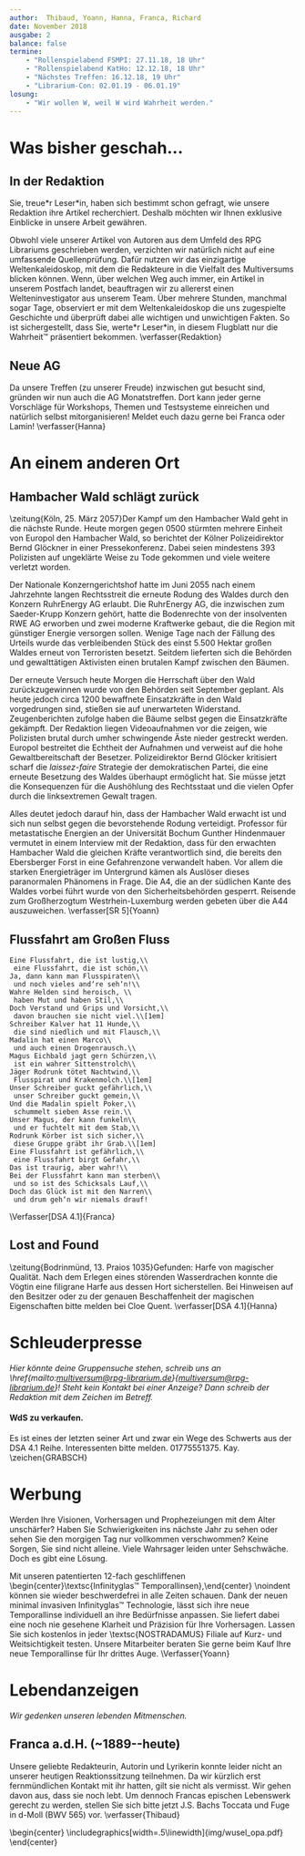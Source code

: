 ```yaml
---
author:  Thibaud, Yoann, Hanna, Franca, Richard
date: November 2018
ausgabe: 2
balance: false
termine:
    - "Rollenspielabend FSMPI: 27.11.18, 18 Uhr"
    - "Rollenspielabend KatHo: 12.12.18, 18 Uhr"
    - "Nächstes Treffen: 16.12.18, 19 Uhr"
    - "Librarium-Con: 02.01.19 - 06.01.19"
losung:
    - "Wir wollen W, weil W wird Wahrheit werden."
---
```


# Was bisher geschah...

## In der Redaktion
Sie, treue\*r Leser\*in, haben sich bestimmt schon gefragt, wie unsere Redaktion ihre Artikel recherchiert. Deshalb möchten wir Ihnen exklusive Einblicke in unsere Arbeit gewähren.

Obwohl viele unserer Artikel von Autoren aus dem Umfeld des RPG Librariums geschrieben werden, verzichten wir natürlich nicht auf eine umfassende Quellenprüfung. Dafür nutzen wir das einzigartige Weltenkaleidoskop, mit dem die Redakteure in die Vielfalt des Multiversums blicken können. Wenn, über welchen Weg auch immer, ein Artikel in unserem Postfach landet, beauftragen wir zu allererst einen Welteninvestigator aus unserem Team. Über mehrere Stunden, manchmal sogar Tage, observiert er mit dem Weltenkaleidoskop die uns zugespielte Geschichte und überprüft dabei alle wichtigen und unwichtigen Fakten. So ist sichergestellt, dass Sie, werte\*r Leser\*in, in diesem Flugblatt nur die Wahrheit™ präsentiert bekommen.
\verfasser{Redaktion}

## Neue AG
Da unsere Treffen (zu unserer Freude) inzwischen gut besucht sind, gründen wir nun auch die AG Monatstreffen. Dort kann jeder gerne Vorschläge für Workshops, Themen und Testsysteme einreichen und natürlich selbst mitorganisieren! Meldet euch dazu gerne bei Franca oder Lamin!
\verfasser{Hanna}

# An einem anderen Ort

## Hambacher Wald schlägt zurück
\zeitung{Köln, 25. März 2057}Der Kampf um den Hambacher Wald geht in die nächste Runde. Heute morgen gegen 0500 stürmten mehrere Einheit von Europol den Hambacher Wald, so berichtet der Kölner Polizeidirektor Bernd Glöckner in einer Pressekonferenz. Dabei seien mindestens 393 Polizisten auf ungeklärte Weise zu Tode gekommen und viele weitere verletzt worden.

Der Nationale Konzerngerichtshof hatte im Juni 2055 nach einem Jahrzehnte langen Rechtsstreit die erneute Rodung des Waldes durch den Konzern RuhrEnergy AG erlaubt. Die RuhrEnergy AG, die inzwischen zum Saeder-Krupp Konzern gehört, hatte die Bodenrechte von der insolventen RWE AG erworben und zwei moderne Kraftwerke gebaut, die die Region mit günstiger Energie versorgen sollen. Wenige Tage nach der Fällung des Urteils wurde das verbleibenden Stück des einst 5.500 Hektar großen Waldes erneut von Terroristen besetzt. Seitdem lieferten sich die Behörden und gewalttätigen Aktivisten einen brutalen Kampf zwischen den Bäumen.

Der erneute Versuch heute Morgen die Herrschaft über den Wald zurückzugewinnen wurde von den Behörden seit September geplant. Als heute jedoch circa 1200 bewaffnete Einsatzkräfte in den Wald vorgedrungen sind, stießen sie auf unerwarteten Widerstand. Zeugenberichten zufolge haben die Bäume selbst gegen die Einsatzkräfte gekämpft. Der Redaktion liegen Videoaufnahmen vor die zeigen, wie Polizisten brutal durch umher schwingende Äste nieder gestreckt werden.
Europol bestreitet die Echtheit der Aufnahmen und verweist auf die hohe Gewaltbereitschaft der Besetzer. Polizeidirektor Bernd Glöcker kritisiert scharf die *laissez-faire* Strategie der demokratischen Partei, die eine erneute Besetzung des Waldes überhaupt ermöglicht hat. Sie müsse jetzt die Konsequenzen für die Aushöhlung des Rechtsstaat und die vielen Opfer durch die linksextremen Gewalt tragen.

Alles deutet jedoch darauf hin, dass der Hambacher Wald erwacht ist und sich nun selbst gegen die bevorstehende Rodung verteidigt. Professor für metastatische Energien an der Universität Bochum Gunther Hindenmauer vermutet in einem Interview mit der Redaktion, dass für den erwachten Hambacher Wald die gleichen Kräfte verantwortlich sind, die bereits den Ebersberger Forst in eine Gefahrenzone verwandelt haben. Vor allem die starken Energieträger im Untergrund kämen als Auslöser dieses paranormalen Phänomens in Frage. Die A4, die an der südlichen Kante des Waldes vorbei führt wurde von den Sicherheitsbehörden gesperrt. Reisende zum Großherzogtum Westrhein-Luxemburg werden gebeten über die A44 auszuweichen.
\verfasser[SR 5]{Yoann}

## Flussfahrt am Großen Fluss

```{=latex}
Eine Flussfahrt, die ist lustig,\\
 eine Flussfahrt, die ist schön,\\
Ja, dann kann man Flusspiraten\\
 und noch vieles and‘re seh‘n!\\
Wahre Helden sind heroisch, \\
 haben Mut und haben Stil,\\
Doch Verstand und Grips und Vorsicht,\\
 davon brauchen sie nicht viel.\\[1em]
Schreiber Kalver hat 11 Hunde,\\
 die sind niedlich und mit Flausch,\\
Madalin hat einen Marco\\
 und auch einen Drogenrausch.\\
Magus Eichbald jagt gern Schürzen,\\
 ist ein wahrer Sittenstrolch\\
Jäger Rodrunk tötet Nachtwind,\\
 Flusspirat und Krakenmolch.\\[1em]
Unser Schreiber guckt gefährlich,\\
 unser Schreiber guckt gemein,\\
Und die Madalin spielt Poker,\\
 schummelt sieben Asse rein.\\
Unser Magus, der kann funkeln\\
 und er fuchtelt mit dem Stab,\\
Rodrunk Körber ist sich sicher,\\
 diese Gruppe gräbt ihr Grab.\\[1em]
Eine Flussfahrt ist gefährlich,\\
 eine Flussfahrt birgt Gefahr,\\
Das ist traurig, aber wahr!\\
Bei der Flussfahrt kann man sterben\\
 und so ist des Schicksals Lauf,\\
Doch das Glück ist mit den Narren\\
 und drum geh‘n wir niemals drauf!
```
\Verfasser[DSA 4.1]{Franca}

## Lost and Found
\zeitung{Bodrinmünd, 13. Praios 1035}Gefunden: Harfe von magischer Qualität. Nach dem Erlegen eines störenden Wasserdrachen konnte die Vögtin eine filigrane Harfe aus dessen Hort sicherstellen. Bei Hinweisen auf den Besitzer oder zu der genauen Beschaffenheit der magischen Eigenschaften bitte melden bei Cloe Quent.
\verfasser[DSA 4.1]{Hanna}

# Schleuderpresse
*Hier könnte deine Gruppensuche stehen, schreib uns an \href{mailto:multiversum@rpg-librarium.de}{multiversum@rpg-librarium.de}! Steht kein Kontakt bei einer Anzeige? Dann schreib der Redaktion mit dem Zeichen im Betreff.*

#### WdS zu verkaufen.
Es ist eines der letzten seiner Art und zwar ein Wege des Schwerts aus der DSA 4.1 Reihe. Interessenten bitte melden. 01775551375. Kay.
\zeichen{GRABSCH}

# Werbung
Werden Ihre Visionen, Vorhersagen und Prophezeiungen mit dem Alter unschärfer? Haben Sie Schwierigkeiten ins nächste Jahr zu sehen oder sehen Sie den morgigen Tag nur vollkommen verschwommen? Keine Sorgen, Sie sind nicht alleine. Viele Wahrsager leiden unter Sehschwäche. Doch es gibt eine Lösung.

Mit unseren patentierten 12-fach geschliffenen \begin{center}\textsc{Infinityglas™ Temporallinsen},\end{center} \noindent können sie wieder beschwerdefrei in alle Zeiten schauen. Dank der neuen minimal invasiven Infinityglas™ Technologie, lässt sich ihre neue Temporallinse individuell an ihre Bedürfnisse anpassen. Sie liefert dabei eine noch nie gesehene Klarheit und Präzision für Ihre Vorhersagen. Lassen Sie sich kostenlos in jeder \textsc{NOSTRADAMUS} Filiale auf Kurz- und Weitsichtigkeit testen. Unsere Mitarbeiter beraten Sie gerne beim Kauf Ihre neue Temporallinse für Ihr drittes Auge.
\Verfasser{Yoann}

# Lebendanzeigen
*Wir gedenken unseren lebenden Mitmenschen.*

## Franca a.d.H. (~1889--heute)
Unsere geliebte Redakteurin, Autorin und Lyrikerin konnte leider nicht an unserer heutigen Reaktionssitzung  teilnehmen. Da wir kürzlich erst fernmündlichen Kontakt mit ihr hatten, gilt sie nicht als vermisst. Wir gehen davon aus, dass sie noch lebt. Um dennoch Francas epischen Lebenswerk gerecht zu werden, stellen Sie sich bitte jetzt J.S. Bachs Toccata und Fuge in d-Moll (BWV 565) vor. \verfasser{Thibaud}

\begin{center}
\includegraphics[width=.5\linewidth]{img/wusel_opa.pdf}
\end{center}
